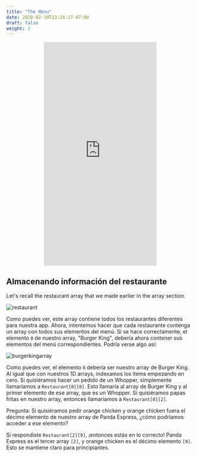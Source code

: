 ```yaml
---
title: "The Menu"
date: 2020-02-10T13:24:17-07:00
draft: false
weight: 2
---
```


<p style="text-align: center;"><iframe width="60%" height="600px" src="https://youtube.com/embed/LelFnKtml8Q" frameborder="0" allow="accelerometer; autoplay; clipboard-write; encrypted-media; gyroscope; picture-in-picture" allowfullscreen></iframe></p>

## Almacenando información del restaurante

Let's recall the restaurant array that we made earlier in the array section. 

![restaurant](../../arrays/img/array2.png)

Como puedes ver, este array contiene todos los restaurantes diferentes para nuestra app. Ahora, intentemos hacer que cada restaurante contenga un array con todos sus elementos del menú. Si se hace correctamente, el elemento `0` de nuestro array, "Burger King", debería ahora contener sus elementos del menú correspondientes. Podría verse algo así:

![burgerkingarray](../img/2darray2.png)

Como puedes ver, el elemento `0` debería ser nuestro array de Burger King. Al igual que con nuestros 1D arrays, indexamos los ítems empezando en cero. Si quisiéramos hacer un pedido de un Whopper, simplemente llamaríamos a `Restaurant[0][0]`. Esto llamaría al array de Burger King y al primer elemento de ese array, que es un Whopper. Si quisiéramos papas fritas en nuestro array, entonces llamaríamos a `Restaurant[0][2]`. 

Pregunta: Si quisiéramos pedir orange chicken y orange chicken fuera el décimo elemento de nuestro array de Panda Express, ¿cómo podríamos acceder a ese elemento?

Si respondiste `Restaurant[2][9]`, ¡entonces estás en lo correcto! Panda Express es el tercer array `[2]`, y orange chicken es el décimo elemento `[9]`. Esto se mantiene claro para principiantes.
